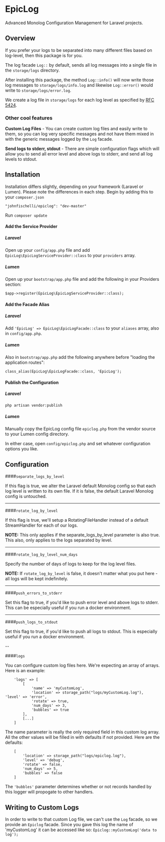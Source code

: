 # EpicLog

Advanced Monolog Configuration Management for Laravel projects.

## Overview
If you prefer your logs to be separated into many different files based on log-level, then this package is for you.

The log facade `Log::` by default, sends all log messages into a single file in the `storage/logs` directory.

After installing this package, the method `Log::info()` will now write those log messages to `storage/logs/info.log` and likewise `Log::error()` would write to `storage/logs/error.log`.

We create a log file in `storage/logs` for each log level as specified by [RFC 5424](http://tools.ietf.org/html/rfc5424).

### Other cool features

**Custom Log Files** - 
You can create custom log files and easily write to them, so you can log very specific messages and not have them mixed in with the generic messages logged by the `Log` facade. 

**Send logs to stderr, stdout** -
There are simple configuration flags which will allow you to send all error level and above logs to stderr, and send all log levels to stdout.

## Installation

Installation differs slightly, depending on your framework (Laravel or Lumen). Please note the differences in each step.
Begin by adding this to your `composer.json`

```
"johnfischelli/epiclog": "dev-master"
```
Run `composer update`

#### Add the Service Provider

##### Laravel

Open up your `config/app.php` file and add `EpicLog\EpicLogServiceProvider::class` to your `providers` array.

##### Lumen

Open up your `bootstrap/app.php` file and add the following in your Providers section:
``` 
$app->register(EpicLog\EpicLogServiceProvider::class);
```


#### Add the Facade Alias

##### Laravel

Add `'EpicLog' => EpicLog\EpicLogFacade::class` to your `aliases` array, also in `config/app.php`.

##### Lumen

Also in `bootstrap/app.php` add the following anywhere before "loading the application routes":
```
class_alias(EpicLog\EpicLogFacade::class, 'EpicLog');
```

#### Publish the Configuration

##### Laravel
`php artisan vendor:publish`

##### Lumen
Manually copy the EpicLog config file `epiclog.php` from the vendor source to your Lumen config directory.

In either case, open `config/epiclog.php` and set whatever configuration options you like.

## Configuration

####`separate_logs_by_level`

If this flag is true, we alter the Laravel default Monolog config so that each log level is written to its own file. If it is false, the default Laravel Monolog config is untouched.

---

####`rotate_log_by_level`

If this flag is true, we'll setup a RotatingFileHandler instead of a default StreamHandler for each of our logs.

**NOTE:** This only applies if the separate_logs_by_level parameter is also true. This also, only applies to the logs separated by level.

___

####`rotate_log_by_level_num_days`

Specify the number of days of logs to keep for the log level files.

**NOTE:** If `rotate_log_by_level` is false, it doesn't matter what you put here - all logs will be kept indefinitely.

---

####`push_errors_to_stderr`

Set this flag to true, if you'd like to push error level and above logs
to stderr. This can be especially useful if you run a docker environment.

---

####`push_logs_to_stdout`

Set this flag to true, if you'd like to push all logs to stdout. This is especially useful if you run a docker environment.

--

####`logs`

You can configure custom log files here. We're expecting an array of arrays. Here is an example:

```
	'logs' => [
		[
			'name' => 'myCustomLog',
			'location' => storage_path("logs/myCustomLog.log"),			'level' => 'error',
			'rotate' => true,
			'num_days' => 3,
			'bubbles' => true
		],
		[...]
	]
```

The name parameter is really the only required field in this custom log array. All the other values will be filled in with defaults if not provided. Here are the defaults:

```
	[
		'location' => storage_path("logs/epiclog.log"),
		'level' => 'debug',
     	'rotate' => false, 
		'num_days' => 5,
		'bubbles' => false
	]
```

The `'bubbles'` parameter determines whether or not records handled by this logger will propogate to other handlers.


## Writing to Custom Logs

In order to write to that custom Log file, we can't use the `Log` facade, so we provide an `Epiclog` facade. Since you gave this log the name of 'myCustomLog' it can be accessed like so: `Epiclog::myCustomLog('data to log');`
